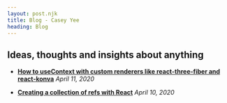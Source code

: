 ```yaml
---
layout: post.njk
title: Blog - Casey Yee
heading: Blog
---
```


## Ideas, thoughts and insights about anything

- **[How to useContext with custom renderers like react-three-fiber and react-konva](/blog/react-usecontext-with-custom-renderers)**
  _April 11, 2020_

- **[Creating a collection of refs with React](/blog/react-ref-collections)**
  _April 10, 2020_
